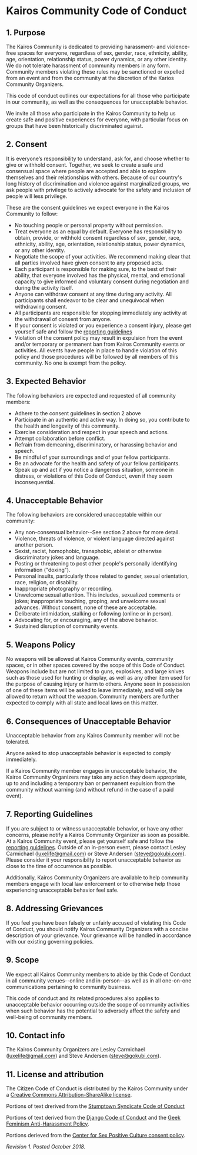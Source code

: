 # Kairos Community Code of Conduct

## 1. Purpose

The Kairos Community is dedicated to providing harassment- and violence-free spaces for everyone, regardless of sex, gender, race, ethnicity, ability, age, orientation, relationship status, power dynamics, or any other identity. We do not tolerate harassment of community members in any form. Community members violating these rules may be sanctioned or expelled from an event and from the community at the discretion of the Karios Community Organizers.

This code of conduct outlines our expectations for all those who participate in our community, as well as the consequences for unacceptable behavior.

We invite all those who participate in the Kairos Community to help us create safe and positive experiences for everyone, with particular focus on groups that have been historically discriminated against.

## 2. Consent

It is everyone’s responsibility to understand, ask for, and choose whether to give or withhold consent. Together, we seek to create a safe and consensual space where people are accepted and able to explore themselves and their relationships with others. Because of our country's long history of discrimination and violence against marginalized groups, we ask people with privilege to actively advocate for the safety and inclusion of people will less privilege.

These are the consent guidelines we expect everyone in the Kairos Community to follow:

  * No touching people or personal property without permission.
  * Treat everyone as an equal by default. Everyone has responsibility to obtain, provide, or withhold consent regardless of sex, gender, race, ethnicity, ability, age, orientation, relationship status, power dynamics, or any other identity.
  * Negotiate the scope of your activities. We recommend making clear that all parties involved have given consent to any proposed acts.
  * Each participant is responsible for making sure, to the best of their ability, that everyone involved has the physical, mental, and emotional capacity to give informed and voluntary consent during negotiation and during the activity itself.
  * Anyone can withdraw consent at any time during any activity. All participants shall endeavor to be clear and unequivocal when withdrawing consent.
  * All participants are responsible for stopping immediately any activity at the withdrawal of consent from anyone.
  * If your consent is violated or you experience a consent injury, please get yourself safe and follow the [reporting guidelines](https://gokubi.github.io/policies/reporting_guidelines.html)
  * Violation of the consent policy may result in expulsion from the event and/or temporary or permanent ban from Kairos Community events or activities. All events have people in place to handle violation of this policy and those procedures will be followed by all members of this community. No one is exempt from the policy.

## 3. Expected Behavior

The following behaviors are expected and requested of all community members:

  * Adhere to the consent guidelines in section 2 above
  * Participate in an authentic and active way. In doing so, you contribute to the health and longevity of this community.
  * Exercise consideration and respect in your speech and actions.
  * Attempt collaboration before conflict.
  * Refrain from demeaning, discriminatory, or harassing behavior and speech.
  * Be mindful of your surroundings and of your fellow participants.
  * Be an advocate for the health and safety of your fellow participants.
  * Speak up and act if you notice a dangerous situation, someone in distress, or violations of this Code of Conduct, even if they seem inconsequential.

## 4. Unacceptable Behavior

The following behaviors are considered unacceptable within our community:

  * Any non-consensual behavior--See section 2 above for more detail.
  * Violence, threats of violence, or violent language directed against another person.
  * Sexist, racist, homophobic, transphobic, ableist or otherwise discriminatory jokes and language.
  * Posting or threatening to post other people's personally identifying information ("doxing").
  * Personal insults, particularly those related to gender, sexual orientation, race, religion, or disability.
  * Inappropriate photography or recording.
  * Unwelcome sexual attention. This includes, sexualized comments or jokes; inappropriate touching, groping, and unwelcome sexual advances. Without consent, none of these are acceptable.
  * Deliberate intimidation, stalking or following (online or in person).
  * Advocating for, or encouraging, any of the above behavior.
  * Sustained disruption of community events.

## 5. Weapons Policy

No weapons will be allowed at Kairos Community events, community spaces, or in other spaces covered by the scope of this Code of Conduct. Weapons include but are not limited to guns, explosives, and large knives such as those used for hunting or display, as well as any other item used for the purpose of causing injury or harm to others. Anyone seen in possession of one of these items will be asked to leave immediately, and will only be allowed to return without the weapon. Community members are further expected to comply with all state and local laws on this matter.

## 6. Consequences of Unacceptable Behavior

Unacceptable behavior from any Kairos Community member will not be tolerated.

Anyone asked to stop unacceptable behavior is expected to comply immediately.

If a Kairos Community member engages in unacceptable behavior, the Kairos Community Organizers may take any action they deem appropriate, up to and including a temporary ban or permanent expulsion from the community without warning (and without refund in the case of a paid event).

## 7. Reporting Guidelines

If you are subject to or witness unacceptable behavior, or have any other concerns, please notify a Kairos Community Organizer as soon as possible. At a Kairos Community event, please get yourself safe and follow the [reporting guidelines](https://gokubi.github.io/policies/reporting_guidelines.html). Outside of an in-person event, please contact Lesley Carmichael (luxelife@gmail.com) or Steve Andersen (steve@gokubi.com). Please consider it your responsibilty to report unacceptable behavior as close to the time of occurrence as possible. 

Additionally, Kairos Community Organizers are available to help community members engage with local law enforcement or to otherwise help those experiencing unacceptable behavior feel safe.

## 8. Addressing Grievances

If you feel you have been falsely or unfairly accused of violating this Code of Conduct, you should notify Kairos Community Organizers with a concise description of your grievance. Your grievance will be handled in accordance with our existing governing policies.

## 9. Scope

We expect all Kairos Community members to abide by this Code of Conduct in all community venues--online and in-person--as well as in all one-on-one communications pertaining to community business.

This code of conduct and its related procedures also applies to unacceptable behavior occurring outside the scope of community activities when such behavior has the potential to adversely affect the safety and well-being of community members.

## 10. Contact info

The Kairos Community Organizers are Lesley Carmichael (luxelife@gmail.com) and Steve Andersen (steve@gokubi.com).

## 11. License and attribution

The Citizen Code of Conduct is distributed by the Kairos Community under a [Creative Commons Attribution-ShareAlike license](http://creativecommons.org/licenses/by-sa/3.0/). 

Portions of text drerived from the [Stumptown Syndicate Code of Conduct](https://github.com/stumpsyn/policies)

Portions of text derived from the [Django Code of Conduct](https://www.djangoproject.com/conduct/) and the [Geek Feminism Anti-Harassment Policy](http://geekfeminism.wikia.com/wiki/Conference_anti-harassment/Policy).

Portions derieved from the [Center for Sex Positive Culture consent policy](https://thefspc.org/consent-policy/).

_Revision 1. Posted October 2018._